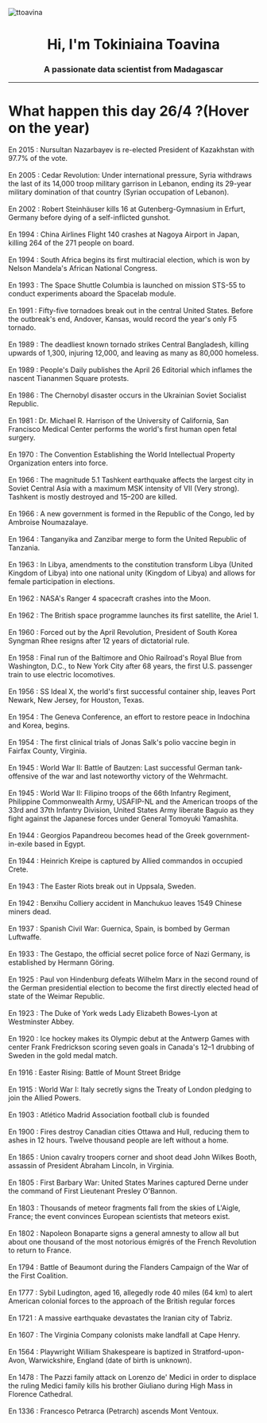 
<p align="left"> <img src="https://komarev.com/ghpvc/?username=ttoavina&label=Profile%20views&color=0e75b6&style=flat" alt="ttoavina" /> </p>
<h1 align="center">Hi, I'm Tokiniaina Toavina</h1>
<h3 align="center">A passionate data scientist from Madagascar</h3>
    
<hr/>
<h1> What happen this day 26/4 ?(Hover on the year)</h1>

En 2015 : Nursultan Nazarbayev is re-elected President of Kazakhstan with 97.7% of the vote.
<br/><br/>
En 2005 : Cedar Revolution: Under international pressure, Syria withdraws the last of its 14,000 troop military garrison in Lebanon, ending its 29-year military domination of that country (Syrian occupation of Lebanon).
<br/><br/>
En 2002 : Robert Steinhäuser kills 16 at Gutenberg-Gymnasium in Erfurt, Germany before dying of a self-inflicted gunshot.
<br/><br/>
En 1994 : China Airlines Flight 140 crashes at Nagoya Airport in Japan, killing 264 of the 271 people on board.
<br/><br/>
En 1994 : South Africa begins its first multiracial election, which is won by Nelson Mandela's African National Congress.
<br/><br/>
En 1993 : The Space Shuttle Columbia is launched on mission STS-55 to conduct experiments aboard the Spacelab module.
<br/><br/>
En 1991 : Fifty-five tornadoes break out in the central United States. Before the outbreak's end, Andover, Kansas, would record the year's only F5 tornado.
<br/><br/>
En 1989 : The deadliest known tornado strikes Central Bangladesh, killing upwards of 1,300, injuring 12,000, and leaving as many as 80,000 homeless.
<br/><br/>
En 1989 : People's Daily publishes the April 26 Editorial which inflames the nascent Tiananmen Square protests.
<br/><br/>
En 1986 : The Chernobyl disaster occurs in the Ukrainian Soviet Socialist Republic.
<br/><br/>
En 1981 : Dr. Michael R. Harrison of the University of California, San Francisco Medical Center performs the world's first human open fetal surgery.
<br/><br/>
En 1970 : The Convention Establishing the World Intellectual Property Organization enters into force.
<br/><br/>
En 1966 : The magnitude 5.1 Tashkent earthquake affects the largest city in Soviet Central Asia with a maximum MSK intensity of VII (Very strong). Tashkent is mostly destroyed and 15–200 are killed.
<br/><br/>
En 1966 : A new government is formed in the Republic of the Congo, led by Ambroise Noumazalaye.
<br/><br/>
En 1964 : Tanganyika and Zanzibar merge to form the United Republic of Tanzania.
<br/><br/>
En 1963 : In Libya, amendments to the constitution transform Libya (United Kingdom of Libya) into one national unity (Kingdom of Libya) and allows for female participation in elections.
<br/><br/>
En 1962 : NASA's Ranger 4 spacecraft crashes into the Moon.
<br/><br/>
En 1962 : The British space programme launches its first satellite, the Ariel 1.
<br/><br/>
En 1960 : Forced out by the April Revolution, President of South Korea Syngman Rhee resigns after 12 years of dictatorial rule.
<br/><br/>
En 1958 : Final run of the Baltimore and Ohio Railroad's Royal Blue from Washington, D.C., to New York City after 68 years, the first U.S. passenger train to use electric locomotives.
<br/><br/>
En 1956 : SS Ideal X, the world's first successful container ship, leaves Port Newark, New Jersey, for Houston, Texas.
<br/><br/>
En 1954 : The Geneva Conference, an effort to restore peace in Indochina and Korea, begins.
<br/><br/>
En 1954 : The first clinical trials of Jonas Salk's polio vaccine begin in Fairfax County, Virginia.
<br/><br/>
En 1945 : World War II: Battle of Bautzen: Last successful German tank-offensive of the war and last noteworthy victory of the Wehrmacht.
<br/><br/>
En 1945 : World War II: Filipino troops of the 66th Infantry Regiment, Philippine Commonwealth Army, USAFIP-NL and the American troops of the 33rd and 37th Infantry Division, United States Army liberate Baguio as they fight against the Japanese forces under General Tomoyuki Yamashita.
<br/><br/>
En 1944 : Georgios Papandreou becomes head of the Greek government-in-exile based in Egypt.
<br/><br/>
En 1944 : Heinrich Kreipe is captured by Allied commandos in occupied Crete.
<br/><br/>
En 1943 : The Easter Riots break out in Uppsala, Sweden.
<br/><br/>
En 1942 : Benxihu Colliery accident in Manchukuo leaves 1549 Chinese miners dead.
<br/><br/>
En 1937 : Spanish Civil War: Guernica, Spain, is bombed by German Luftwaffe.
<br/><br/>
En 1933 : The Gestapo, the official secret police force of Nazi Germany, is established by Hermann Göring.
<br/><br/>
En 1925 : Paul von Hindenburg defeats Wilhelm Marx in the second round of the German presidential election to become the first directly elected head of state of the Weimar Republic.
<br/><br/>
En 1923 : The Duke of York weds Lady Elizabeth Bowes-Lyon at Westminster Abbey.
<br/><br/>
En 1920 : Ice hockey makes its Olympic debut at the Antwerp Games with center Frank Fredrickson scoring seven goals in Canada's 12–1 drubbing of Sweden in the gold medal match.
<br/><br/>
En 1916 : Easter Rising: Battle of Mount Street Bridge
<br/><br/>
En 1915 : World War I: Italy secretly signs the Treaty of London pledging to join the Allied Powers.
<br/><br/>
En 1903 : Atlético Madrid Association football club is founded
<br/><br/>
En 1900 : Fires destroy Canadian cities Ottawa and Hull, reducing them to ashes in 12 hours. Twelve thousand people are left without a home.
<br/><br/>
En 1865 : Union cavalry troopers corner and shoot dead John Wilkes Booth, assassin of President Abraham Lincoln, in Virginia.
<br/><br/>
En 1805 : First Barbary War: United States Marines captured Derne under the command of First Lieutenant Presley O'Bannon.
<br/><br/>
En 1803 : Thousands of meteor fragments fall from the skies of L'Aigle, France; the event convinces European scientists that meteors exist.
<br/><br/>
En 1802 : Napoleon Bonaparte signs a general amnesty to allow all but about one thousand of the most notorious émigrés of the French Revolution to return to France.
<br/><br/>
En 1794 : Battle of Beaumont during the Flanders Campaign of the War of the First Coalition.
<br/><br/>
En 1777 : Sybil Ludington, aged 16, allegedly rode 40 miles (64 km) to alert American colonial forces to the approach of the British regular forces
<br/><br/>
En 1721 : A massive earthquake devastates the Iranian city of Tabriz.
<br/><br/>
En 1607 : The Virginia Company colonists make landfall at Cape Henry.
<br/><br/>
En 1564 : Playwright William Shakespeare is baptized in Stratford-upon-Avon, Warwickshire, England (date of birth is unknown).
<br/><br/>
En 1478 : The Pazzi family attack on Lorenzo de' Medici in order to displace the ruling Medici family kills his brother Giuliano during High Mass in Florence Cathedral.
<br/><br/>
En 1336 : Francesco Petrarca (Petrarch) ascends Mont Ventoux.
<br/><br/>

